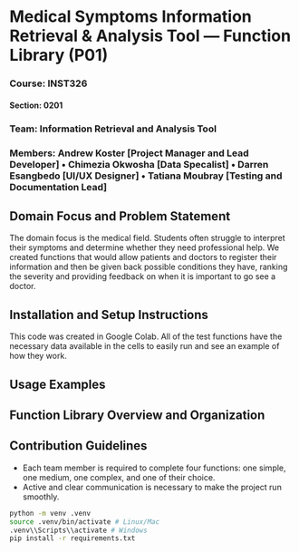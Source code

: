 # Medical Symptoms Information Retrieval & Analysis Tool — Function Library (P01)


### **Course:** INST326
#### **Section:** 0201
### **Team:** Information Retrieval and Analysis Tool
### **Members:** Andrew Koster [Project Manager and Lead Developer] • Chimezia Okwosha [Data Specalist] • Darren Esangbedo [UI/UX Designer] • Tatiana Moubray [Testing and Documentation Lead]

## Domain Focus and Problem Statement
The domain focus is the medical field. Students often struggle to interpret their symptoms and determine whether they need professional help. We created functions that would allow patients and doctors to register their information and then be given back possible conditions they have, ranking the severity and providing feedback on when it is important to go see a doctor.

## Installation and Setup Instructions
This code was created in Google Colab. All of the test functions have the necessary data available in the cells to easily run and see an example of how they work.

## Usage Examples


## Function Library Overview and Organization


## Contribution Guidelines
- Each team member is required to complete four functions: one simple, one medium, one complex, and one of their choice.
- Active and clear communication is necessary to make the project run smoothly.

```bash
python -m venv .venv
source .venv/bin/activate # Linux/Mac
.venv\\Scripts\\activate # Windows
pip install -r requirements.txt
